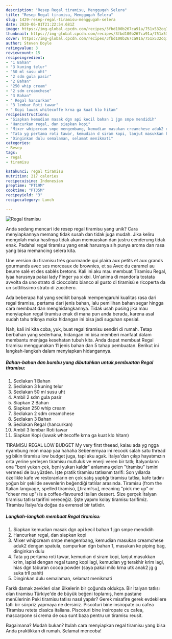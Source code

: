 ```yaml
---
description: "Resep Regal tiramisu, Menggugah Selera"
title: "Resep Regal tiramisu, Menggugah Selera"
slug: 1429-resep-regal-tiramisu-menggugah-selera
date: 2020-06-01T21:22:54.681Z
image: https://img-global.cpcdn.com/recipes/3fbd100b267ca91a/751x532cq70/regal-tiramisu-foto-resep-utama.jpg
thumbnail: https://img-global.cpcdn.com/recipes/3fbd100b267ca91a/751x532cq70/regal-tiramisu-foto-resep-utama.jpg
cover: https://img-global.cpcdn.com/recipes/3fbd100b267ca91a/751x532cq70/regal-tiramisu-foto-resep-utama.jpg
author: Steven Doyle
ratingvalue: 3
reviewcount: 15
recipeingredient:
- "1 Bahan"
- "3 kuning telur"
- "50 ml susu uht"
- "2 sdm gula pasir"
- "2 Bahan"
- "250 whip cream"
- "2 sdm creamchese"
- "3 Bahan"
- " Regal hancurkan"
- "3 lembar Roti tawar"
- " Kopi luwak whitecoffe krna ga kuat klo hitam"
recipeinstructions:
- "Siapkan kemudian masak dgn api kecil bahan 1 jgn smpe mendidih"
- "Hancurkan regal, dan siapkan kopi"
- "Mixer whipcream smpe mengembang, kemudian masukan creamchese aduk2 dengan spatula, campurkan dgn bahan 1, masukan ke piping bag, dinginkan dulu"
- "Tata yg pertama roti tawar, kemudian d siram kopi, lanjut masukkan krim, lapisi dengan regal tuang kopi lagi, kemudian yg terakhir krim lagi, hias dgn taburan cocoa powder (saya pakai milo krna utk anak2 jg g suka trll pahit)"
- "Dinginkan dulu semalaman, selamat menikmati"
categories:
- Resep
tags:
- regal
- tiramisu

katakunci: regal tiramisu 
nutrition: 217 calories
recipecuisine: Indonesian
preptime: "PT19M"
cooktime: "PT35M"
recipeyield: "3"
recipecategory: Lunch

---
```



![Regal tiramisu](https://img-global.cpcdn.com/recipes/3fbd100b267ca91a/751x532cq70/regal-tiramisu-foto-resep-utama.jpg)

Anda sedang mencari ide resep regal tiramisu yang unik? Cara menyiapkannya memang tidak susah dan tidak juga mudah. Jika keliru mengolah maka hasilnya tidak akan memuaskan dan justru cenderung tidak enak. Padahal regal tiramisu yang enak harusnya sih punya aroma dan rasa yang bisa memancing selera kita.

Une version du tiramisu très gourmande qui plaira aux petits et aux grands gourmands avec ses morceaux de brownies, et sa Avec du caramel au beurre salé et des sablés bretons. Kali ini aku mau membuat Tiramisu Regal, iyaa harusnya pakai lady Finger ya xixixi. Un&#39;anima di mandorla tostata avvolta da uno strato di cioccolato bianco al gusto di tiramisù e ricoperta da un sottilissimo strato di zucchero.

Ada beberapa hal yang sedikit banyak mempengaruhi kualitas rasa dari regal tiramisu, pertama dari jenis bahan, lalu pemilihan bahan segar hingga cara membuat dan menghidangkannya. Tidak usah pusing jika mau menyiapkan regal tiramisu enak di mana pun anda berada, karena asal sudah tahu triknya maka hidangan ini bisa jadi suguhan spesial.


Nah, kali ini kita coba, yuk, buat regal tiramisu sendiri di rumah. Tetap berbahan yang sederhana, hidangan ini bisa memberi manfaat dalam membantu menjaga kesehatan tubuh kita. Anda dapat membuat Regal tiramisu menggunakan 11 jenis bahan dan 5 tahap pembuatan. Berikut ini langkah-langkah dalam menyiapkan hidangannya.

<!--inarticleads1-->

##### Bahan-bahan dan bumbu yang dibutuhkan untuk pembuatan Regal tiramisu:

1. Sediakan 1 Bahan
1. Sediakan 3 kuning telur
1. Sediakan 50 ml susu uht
1. Ambil 2 sdm gula pasir
1. Siapkan 2 Bahan
1. Siapkan 250 whip cream
1. Sediakan 2 sdm creamchese
1. Sediakan 3 Bahan
1. Sediakan  Regal (hancurkan)
1. Ambil 3 lembar Roti tawar
1. Siapkan  Kopi (luwak whitecoffe krna ga kuat klo hitam)


TIRAMISU REGAL LOW BUDGET My very first theead, kalau ada yg ngga nyambung mon maap yaa hahaha Sebenernyaa ini recook salah satu thread yg bikin tiramisu low budget juga, tapi aku agak. İtalya&#39;dan çıkıp hayatımızın orta yerine yerleşen tiramisu mutluluk ve enerji veren bir tatlı; İtalyanların ona &#34;beni yukarı çek, beni yukarı kaldır&#34; anlamına gelen &#34;tiramisu&#34; ismini vermesi de bu yüzden. İşte pratik tiramisu tatlısının tarifi: Son yıllarda özellikle kafe ve restoranların en çok satış yaptığı tiramisu tatlısı, kafe tadını yoğun bir şekilde sevenlerin beğendiği tatlılar arasında. Tiramisu (from the Italian language, spelled tiramisù, [ˌtiramiˈsu], meaning &#34;pick me up&#34; or &#34;cheer me up&#34;) is a coffee-flavoured Italian dessert. Size gerçek İtalyan tiramisu tatlısı tarifini vereceğiz. Şşte yapımı kolay tiramisu tarifimiz. Tiramisu İtalya&#39;da doğsa da evrensel bir tatlıdır. 

<!--inarticleads2-->

##### Langkah-langkah membuat Regal tiramisu:

1. Siapkan kemudian masak dgn api kecil bahan 1 jgn smpe mendidih
1. Hancurkan regal, dan siapkan kopi
1. Mixer whipcream smpe mengembang, kemudian masukan creamchese aduk2 dengan spatula, campurkan dgn bahan 1, masukan ke piping bag, dinginkan dulu
1. Tata yg pertama roti tawar, kemudian d siram kopi, lanjut masukkan krim, lapisi dengan regal tuang kopi lagi, kemudian yg terakhir krim lagi, hias dgn taburan cocoa powder (saya pakai milo krna utk anak2 jg g suka trll pahit)
1. Dinginkan dulu semalaman, selamat menikmati


Farklı damak zevkleri olan ülkelerin bir çoğunda oldukça. Bir İtalyan tatlısı olan tiramisu Türkiye&#39;de de büyük beğeni toplamış, hem pastane menülerinin Peki tiramisu tatlısı nasıl yapılır? Gerek misafire gerek evdekilere tatlı bir sürpriz yapmaya ne dersiniz. Piscoturi bine insiropate cu cafea Tiramisu reteta clasica italiana. Piscoturi bine insiropate cu cafea, mascarpone si crema de oua sunt baza pentru un tiramisu reusit. 

Bagaimana? Mudah bukan? Itulah cara menyiapkan regal tiramisu yang bisa Anda praktikkan di rumah. Selamat mencoba!
